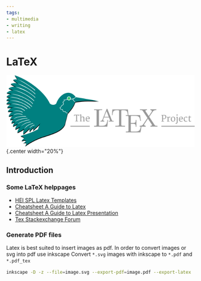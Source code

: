 ```yaml
---
tags:
- multimedia
- writing
- latex
---
```

# LaTeX
![](img/logo.svg){.center width="20%"}

## Introduction
### Some LaTeX helppages

- [HEI SPL Latex Templates](https://gitlab.hevs.ch/SPL/miscellaneous/spl-latex-template)
- [Cheatsheet A Guide to Latex]({{base_repo_file}}/docs/writing/latex/docs/Guide-to-Latex.pdf)
- [Cheatsheet A Guide to Latex Presentation]({{base_repo_file}}/docs/writing/latex/docs/Guide-to-Presentation.pdf)
- [Tex Stackexchange Forum](https://tex.stackexchange.com/)

### Generate PDF files
Latex is best suited to insert images as pdf. In order to convert images or svg into pdf use inkscape Convert `*.svg` images with inkscape to `*.pdf` and `*.pdf_tex`

``` bash
inkscape -D -z --file=image.svg --export-pdf=image.pdf --export-latex
```